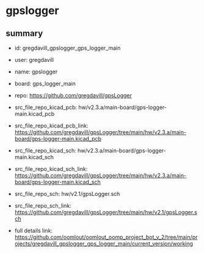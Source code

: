 # gpslogger
 
## summary 
* id: gregdavill_gpslogger_gps_logger_main
* user: gregdavill
* name: gpslogger
* board: gps_logger_main
* repo: https://github.com/gregdavill/gpsLogger
* src_file_repo_kicad_pcb: hw/v2.3.a/main-board/gps-logger-main.kicad_pcb
* src_file_repo_kicad_pcb_link: https://github.com/gregdavill/gpsLogger/tree/main/hw/v2.3.a/main-board/gps-logger-main.kicad_pcb
* src_file_repo_kicad_sch: hw/v2.3.a/main-board/gps-logger-main.kicad_sch
* src_file_repo_kicad_sch_link: https://github.com/gregdavill/gpsLogger/tree/main/hw/v2.3.a/main-board/gps-logger-main.kicad_sch

* src_file_repo_sch: hw/v2.1/gpsLogger.sch
* src_file_repo_sch_link: https://github.com/gregdavill/gpsLogger/tree/main/hw/v2.1/gpsLogger.sch
* full details link: https://github.com/oomlout/oomlout_oomp_project_bot_v_2/tree/main/projects/gregdavill_gpslogger_gps_logger_main/current_version/working  






